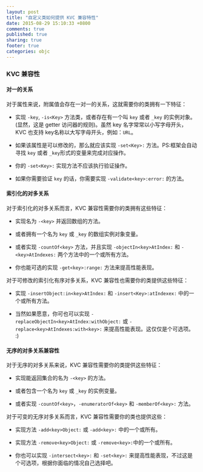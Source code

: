 ```yaml
---
layout: post
title: "自定义类如何提供 KVC 兼容特性"
date: 2015-08-29 15:10:33 +0800
comments: true
published: true
sharing: true
footer: true
categories: objc
---
```


### KVC 兼容性

#### 对一的关系

对于属性来说，附属值会存在一对一的关系，这就需要你的类拥有一下特征：

* 实现 `-key`, `-is<Key>` 方法类，或者存在有一个叫 `key` 或者 `_key` 的实例对象。(显然，这是 getter 访问器的规则)。虽然 key 名字常常以小写字母开头，KVC 也支持 key名称以大写字母开头，例如：`URL`。

* 如果该属性是可以修改的，那么就应该实现 `-set<Key>:` 方法。PS:框架会自动寻找 `key` 或者 `_key`形式的变量来完成对应操作。

* 你的 `-set<Key>:` 实现方法不应该执行验证操作。

* 如果你需要验证 `key` 的话，你需要实现 `-validate<key>:error:` 的方法。

#### 索引化的对多关系

对于索引化的对多关系而言，KVC 兼容性需要你的类拥有这些特征：

* 实现名为 `-<key>` 并返回数组的方法。

* 或者拥有一个名为 `key` 或 `_key` 的数组实例对象变量。

* 或者实现 `-countOf<key>` 方法，并且实现 `-objectIn<key>AtIndex:` 和 `-<key>AtIndexes:` 两个方法中的一个或所有方法。

* 你也能可选的实现 `-get<key>:range:` 方法来提高性能表现。

对于可修改的索引化有序对多关系，KVC 兼容性也需要你的类提供这些特征：

* 实现 `-insertObject:in<key>AtIndex:` 和 `-insert<Key>:atIndexex:` 中的一个或所有方法。

* 当然如果愿意，你可也可以实现 `-replaceObjectIn<key>AtIndex:withObject:` 或 `-replace<key>AtIndexes:with<key>:` 来提高性能表现。这仅仅是个可选项。 :)

#### 无序的对多关系兼容性

对于无序的对多关系来说，KVC 兼容性需要你的类提供这些特征：

* 实现能返回集合的名为 `-<key>` 的方法。

* 或者包含一个名为 `key` 或 `_key` 的实例变量。

* 或者实现 `-countOf<key>`，`-enumeratorOf<key>` 和 `-memberOf<key>:` 方法。

对于可变的无序对多关系而言，KVC 兼容性需要你的类也提供这些：

* 实现方法 `-add<key>Object:` 或 `-add<key>:` 中的一个或所有。

* 实现方法 `-remove<key>Object:` 或 `-remove<key>:`中的一个或所有。

* 你也可以实现 `-intersect<key>:` 和 `-set<key>:` 来提高性能表现，不过这是个可选项，根据你面临的情况自己选择吧。